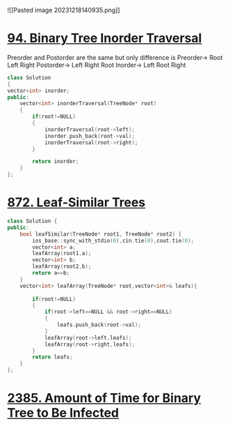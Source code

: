 

![[Pasted image 20231218140935.png]]
# [94. Binary Tree Inorder Traversal](https://leetcode.com/problems/binary-tree-inorder-traversal/)

Preorder and Postorder are the same but only difference is
Preorder-> Root Left Right
Postorder-> Left Right Root
Inorder-> Left Root Right

```cpp
class Solution 
{
vector<int> inorder;
public:
    vector<int> inorderTraversal(TreeNode* root) 
    {
        if(root!=NULL)
        {
            inorderTraversal(root->left);
            inorder.push_back(root->val);
            inorderTraversal(root->right);
        }

        return inorder;
    }
};
```

# [872. Leaf-Similar Trees](https://leetcode.com/problems/leaf-similar-trees/)

```cpp
class Solution {
public:
    bool leafSimilar(TreeNode* root1, TreeNode* root2) {
        ios_base::sync_with_stdio(0),cin.tie(0),cout.tie(0);
        vector<int> a;
        leafArray(root1,a);
        vector<int> b;
        leafArray(root2,b);
        return a==b;
    }
    vector<int> leafArray(TreeNode* root,vector<int>& leafs){
        
        if(root!=NULL)
        {
            if(root->left==NULL && root->right==NULL)
            {
                leafs.push_back(root->val);
            }
            leafArray(root->left,leafs);
            leafArray(root->right,leafs);
        }
        return leafs;
    }
};
```

# [2385. Amount of Time for Binary Tree to Be Infected](https://leetcode.com/problems/amount-of-time-for-binary-tree-to-be-infected/)


